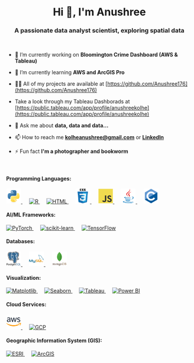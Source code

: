 <h1 align="center">Hi 👋, I'm Anushree</h1>
<h3 align="center">A passionate data analyst scientist, exploring spatial data</h3>

<br>

- 🔭 I’m currently working on **Bloomington Crime Dashboard (AWS & Tableau)**

- 🌱 I’m currently learning **AWS and ArcGIS Pro**

- 👨‍💻 All of my projects are available at [https://github.com/Anushree176](https://github.com/Anushree176)
  
- Take a look through my Tableau Dashborads at [https://public.tableau.com/app/profile/anushreekolhe](https://public.tableau.com/app/profile/anushreekolhe)

- 💬 Ask me about **data, data and data...**

- 📫 How to reach me **kolheanushree@gmail.com** or <a href="https://linkedin.com/in/anushreekolhe">**LinkedIn**</a>

- ⚡ Fun fact **I'm a photographer and bookworm**

<br>

<!-- Programming Languages -->
<h4 align="left">Programming Languages:</h4>
<p align="left">
  <a href="https://www.python.org">
    <img src="https://raw.githubusercontent.com/devicons/devicon/master/icons/python/python-original.svg" alt="Python" width="40" height="40"/>
  </a>&emsp;
  <a href="https://www.r-project.org/">
    <img src="https://cdn.worldvectorlogo.com/logos/r-lang.svg" alt="R" width="40" height="40"/>
  </a>&emsp;
  
  <a href="https://www.w3schools.com/html/" target="_blank" rel="noreferrer">
    <img src="https://cdn.worldvectorlogo.com/logos/html-1.svg" alt="HTML" width="40" height="40"/>
  </a>&emsp;
  <a href="https://www.w3schools.com/css/" target="_blank" rel="noreferrer">
    <img src="https://raw.githubusercontent.com/devicons/devicon/master/icons/css3/css3-original-wordmark.svg" alt="CSS" width="40" height="40"/>
  </a>&emsp;
  <a href="https://developer.mozilla.org/en-US/docs/Web/JavaScript" target="_blank" rel="noreferrer">
    <img src="https://raw.githubusercontent.com/devicons/devicon/master/icons/javascript/javascript-original.svg" alt="JavaScript" width="40" height="40"/>
  </a>&emsp;

   <a href="https://www.java.com" target="_blank" rel="noreferrer">
    <img src="https://raw.githubusercontent.com/devicons/devicon/master/icons/java/java-original.svg" alt="Java" width="40" height="40"/>
  </a>&emsp;
  <a href="https://www.cprogramming.com/" target="_blank" rel="noreferrer">
    <img src="https://raw.githubusercontent.com/devicons/devicon/master/icons/c/c-original.svg" alt="C" width="40" height="40"/>
  </a>
</p>

<!-- AI/ML -->
<h4 align="left">AI/ML Frameworks:</h4>
<p align="left">
  <a href="https://pytorch.org/" target="_blank" rel="noreferrer">
    <img src="https://www.vectorlogo.zone/logos/pytorch/pytorch-icon.svg" alt="PyTorch" width="40" height="40"/>
  </a>&emsp;
  <a href="https://scikit-learn.org/" target="_blank" rel="noreferrer">
    <img src="https://upload.wikimedia.org/wikipedia/commons/0/05/Scikit_learn_logo_small.svg" alt="scikit-learn" width="40" height="40"/>
  </a>&emsp;
  <a href="https://www.tensorflow.org" target="_blank" rel="noreferrer">
    <img src="https://www.vectorlogo.zone/logos/tensorflow/tensorflow-icon.svg" alt="TensorFlow" width="40" height="40"/>
  </a>
</p>

<!-- Databases -->
<h4 align="left">Databases:</h4>
<p align="left">
  <a href="https://www.postgresql.org" target="_blank" rel="noreferrer">
    <img src="https://raw.githubusercontent.com/devicons/devicon/master/icons/postgresql/postgresql-original-wordmark.svg" alt="PostgreSQL" width="40" height="40"/>
  </a>&emsp;
  <a href="https://www.mysql.com/" target="_blank" rel="noreferrer">
    <img src="https://raw.githubusercontent.com/devicons/devicon/master/icons/mysql/mysql-original-wordmark.svg" alt="MySQL" width="40" height="40"/>
  </a>&emsp;
  <a href="https://www.mongodb.com/" target="_blank" rel="noreferrer">
    <img src="https://raw.githubusercontent.com/devicons/devicon/master/icons/mongodb/mongodb-original-wordmark.svg" alt="MongoDB" width="40" height="40"/>
  </a>
</p>


<!-- Visualization -->
<h4 align="left">Visualization:</h4>
<p align="left">
  <a href="https://matplotlib.org/" target="_blank" rel="noreferrer">
    <img src="https://raw.githubusercontent.com/gilbarbara/logos/main/logos/matplotlib.svg" alt="Matplotlib" width="80" height="40"/>
  </a>&emsp;
  <a href="https://seaborn.pydata.org/" target="_blank" rel="noreferrer">
    <img src="https://raw.githubusercontent.com/gilbarbara/logos/main/logos/seaborn.svg" alt="Seaborn" width="80" height="40"/>
  </a>&emsp;
  <a href="https://www.tableau.com/" target="_blank" rel="noreferrer">
    <img src="https://cdn.worldvectorlogo.com/logos/tableau-logo.svg" alt="Tableau" width="80" height="40"/>
  </a>&emsp;
  <a href="https://www.microsoft.com/en-us/power-platform/products/power-bi" target="_blank" rel="noreferrer">
    <img src="https://upload.vectorlogo.zone/logos/microsoft_powerbi/images/985205ac-fb3d-4c80-97f4-7bc0fec8c67d.svg" alt="Power BI" width="40" height="40"/>
  </a>
</p>

<!-- Cloud Services -->
<h4 align="left">Cloud Services:</h4>
<p align="left">
  <a href="https://aws.amazon.com" target="_blank" rel="noreferrer">
    <img src="https://raw.githubusercontent.com/devicons/devicon/master/icons/amazonwebservices/amazonwebservices-original-wordmark.svg" alt="AWS" width="40" height="40"/>
  </a>&emsp;
  <a href="https://cloud.google.com" target="_blank" rel="noreferrer">
    <img src="https://www.vectorlogo.zone/logos/google_cloud/google_cloud-icon.svg" alt="GCP" width="40" height="40"/>
  </a>
</p>

<!-- GIS -->
<h4 align="left">Geographic Information System (GIS):</h4>
<p align="left">
  <a href="https://www.esri.com/en-us/home" target="_blank" rel="noreferrer">
    <img src="https://cdn.worldvectorlogo.com/logos/esri-2.svg" alt="ESRI" width="40" height="40"/>
  </a>&emsp;
  <a href="https://www.esri.com/en-us/arcgis/about-arcgis/overview" target="_blank" rel="noreferrer">
    <img src="https://raw.githubusercontent.com/simple-icons/simple-icons/master/icons/arcgis.svg" alt="ArcGIS" width="40" height="40"/>
  </a>
</p>


<br><br>
